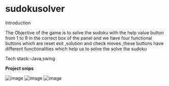 # sudokusolver

Introduction 

The Objective of the game is to solve the sudoku with the help value button from 1 to 9 in the correct box of the panel and we have four functional buttons which are reset exit ,solution  and check moves ,these buttons have different functionalities which help us to solve the solve the sudoku

Tech stack:-Java,swing

**Project snips**

![image](https://github.com/raabin10/sudoku-puzzle/assets/112077212/2bb202d7-7a32-4a79-9b72-1a7bd22f1e0a)
![image](https://github.com/raabin10/sudoku-puzzle/assets/112077212/3e0cd4ef-6a4f-48b8-81c9-14eb3e4d0f04)
![image](https://github.com/raabin10/sudoku-puzzle/assets/112077212/1698a2e5-9fcf-439c-bc67-b85972aa0cd4)





